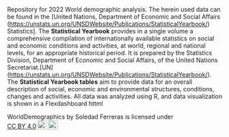 ##

Repository for 2022 World demographic analysis.
The herein used data can be found in the [United Nations, Department of Economic and Social Affairs (https://unstats.un.org/UNSDWebsite/Publications/StatisticalYearbook/)
Statistics]. The **Statistical Yearbook** provides in a single volume a comprehensive compilation of internationally available statistics on social and economic conditions and activities, at world, regional and national levels, for an appropriate historical period. It is prepared by the Statistics Division, Department of Economic and Social Affairs, of the United Nations Secretariat.[UN] (https://unstats.un.org/UNSDWebsite/Publications/StatisticalYearbook/). The **Statistical Yearbook tables** aim to provide data for an overall description of social, economic and environmental structures, conditions, changes and activities.
All data was analyzed using R, and data visualization is shown in a Flexdashboard httml



 <p xmlns:cc="http://creativecommons.org/ns#" xmlns:dct="http://purl.org/dc/terms/"><span property="dct:title">WorldDemographics</span> by <span property="cc:attributionName">Soledad Ferreras</span> is licensed under <a href="http://creativecommons.org/licenses/by/4.0/?ref=chooser-v1" target="_blank" rel="license noopener noreferrer" style="display:inline-block;">CC BY 4.0<img style="height:22px!important;margin-left:3px;vertical-align:text-bottom;" src="https://mirrors.creativecommons.org/presskit/icons/cc.svg?ref=chooser-v1"><img style="height:22px!important;margin-left:3px;vertical-align:text-bottom;" src="https://mirrors.creativecommons.org/presskit/icons/by.svg?ref=chooser-v1"></a></p> 